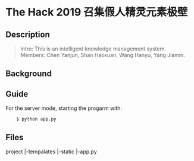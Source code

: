 # The Hack 2019 召集假人精灵元素极壁

## Description
>Intro: This is an intelligent knowledge management system.  
>Members: Chen Yanjun, Shan Haoxuan, Wang Hanyu, Yang Jiamin. 

## Background

## Guide
For the server mode, starting the progarm with:
```
    $ python app.py
```

## Files
project 
    |-tempalates
    |-static
    |-app.py

